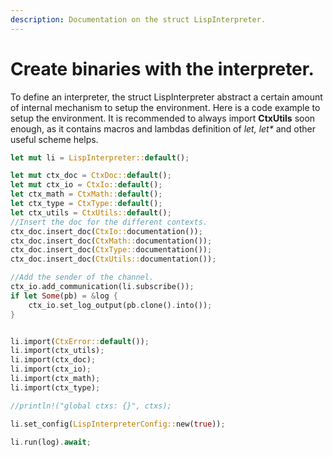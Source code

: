 ```yaml
---
description: Documentation on the struct LispInterpreter.
---
```


# Create binaries with the interpreter.

To define an interpreter, the struct LispInterpreter abstract a certain amount of internal mechanism to setup the environment. Here is a code example to setup the environment. It is recommended to always import **CtxUtils** soon enough, as it contains macros and lambdas definition of _let, let\*_ and other useful scheme helps.

```rust
let mut li = LispInterpreter::default();

let mut ctx_doc = CtxDoc::default();
let mut ctx_io = CtxIo::default();
let ctx_math = CtxMath::default();
let ctx_type = CtxType::default();
let ctx_utils = CtxUtils::default();
//Insert the doc for the different contexts.
ctx_doc.insert_doc(CtxIo::documentation());
ctx_doc.insert_doc(CtxMath::documentation());
ctx_doc.insert_doc(CtxType::documentation());
ctx_doc.insert_doc(CtxUtils::documentation());

//Add the sender of the channel.
ctx_io.add_communication(li.subscribe());
if let Some(pb) = &log {
    ctx_io.set_log_output(pb.clone().into());
}


li.import(CtxError::default());
li.import(ctx_utils);
li.import(ctx_doc);
li.import(ctx_io);
li.import(ctx_math);
li.import(ctx_type);

//println!("global ctxs: {}", ctxs);

li.set_config(LispInterpreterConfig::new(true));

li.run(log).await;
```
